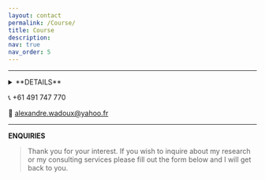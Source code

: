 ```yaml
---
layout: contact
permalink: /Course/
title: Course
description: 
nav: true
nav_order: 5
---
```


----


<details>
<summary>**DETAILS**</summary>

This is the content of the collapsible section. You can include any Markdown-formatted text, lists, or code here.

</details>

:telephone_receiver: +61 491 747 770

:email: alexandre.wadoux@yahoo.fr

----
**ENQUIRIES**

> Thank you for your interest. If you wish to inquire about my research or my consulting services please fill out the form below and I will get back to you.
